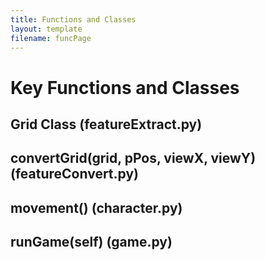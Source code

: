 ```yaml
---
title: Functions and Classes
layout: template
filename: funcPage
---
```

# Key Functions and Classes

## Grid Class (featureExtract.py)

## convertGrid(grid, pPos, viewX, viewY) (featureConvert.py)

## movement() (character.py)

## runGame(self) (game.py)
